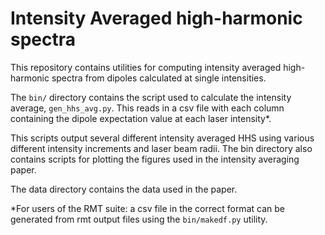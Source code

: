 # Intensity Averaged high-harmonic spectra

This repository contains utilities for computing intensity averaged high-harmonic spectra from dipoles calculated at single intensities.

The `bin/` directory contains the script used to calculate the intensity average, `gen_hhs_avg.py`. This reads in a csv file with each column containing the dipole expectation value at each laser intensity*.

This scripts output several different intensity averaged HHS using various different intensity increments and laser beam radii. The bin directory also contains scripts for plotting the figures used in the intensity averaging paper.

The data directory contains the data used in the paper.

*For users of the RMT suite: a csv file in the correct format can be generated from rmt output files using the `bin/makedf.py` utility. 
